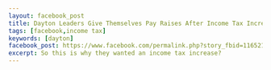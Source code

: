 ```yaml
---
layout: facebook_post
title: Dayton Leaders Give Themselves Pay Raises After Income Tax Increase
tags: [facebook,income tax]
keywords: [dayton]
facebook_post: https://www.facebook.com/permalink.php?story_fbid=1165218933556163&id=1139573672787356
excerpt: So this is why they wanted an income tax increase?
---
```

